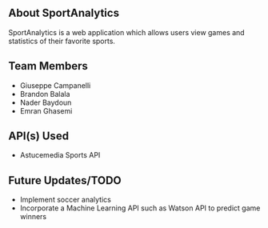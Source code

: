 ## About SportAnalytics

SportAnalytics is a web application which allows users view games and statistics of their favorite sports.

## Team Members

- Giuseppe Campanelli
- Brandon Balala
- Nader Baydoun
- Emran Ghasemi

## API(s) Used

- Astucemedia Sports API

## Future Updates/TODO

- Implement soccer analytics
- Incorporate a Machine Learning API such as Watson API to predict game winners